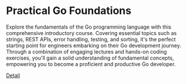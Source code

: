 # Practical Go Foundations

Explore the fundamentals of the Go programming language with this comprehensive introductory course. Covering essential topics such as strings, REST APIs, error handling, testing, and sorting, it's the perfect starting point for engineers embarking on their Go development journey. Through a combination of engaging lectures and hands-on coding exercises, you'll gain a solid understanding of fundamental concepts, empowering you to become a proficient and productive Go developer. 

[Detail](https://eduitfree.com/courses/practical-go-foundations)